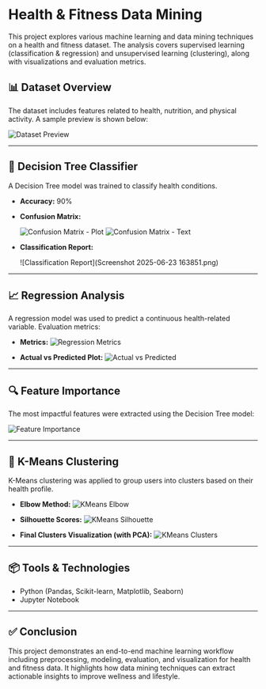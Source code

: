 # Health & Fitness Data Mining

This project explores various machine learning and data mining techniques on a health and fitness dataset. The analysis covers supervised learning (classification & regression) and unsupervised learning (clustering), along with visualizations and evaluation metrics.

## 📊 Dataset Overview

The dataset includes features related to health, nutrition, and physical activity. A sample preview is shown below:

![Dataset Preview](02_dataset_preview.png)

---

## 🌳 Decision Tree Classifier

A Decision Tree model was trained to classify health conditions.

* **Accuracy:** 90%

* **Confusion Matrix:**

  ![Confusion Matrix - Plot](04_dt_conf_matrix_plot.png)
  ![Confusion Matrix - Text](03_dt_conf_matrix_text.png)

* **Classification Report:**

  !\[Classification Report]\(Screenshot 2025-06-23 163851.png)

---

## 📈 Regression Analysis

A regression model was used to predict a continuous health-related variable. Evaluation metrics:

* **Metrics:**
  ![Regression Metrics](06_regression_metrics.png)

* **Actual vs Predicted Plot:**
  ![Actual vs Predicted](07_lr_actual_vs_pred.png)

---

## 🔍 Feature Importance

The most impactful features were extracted using the Decision Tree model:

![Feature Importance](05_feature_importance.png)

---

## 🔗 K-Means Clustering

K-Means clustering was applied to group users into clusters based on their health profile.

* **Elbow Method:**
  ![KMeans Elbow](08_kmeans_elbow.png)

* **Silhouette Scores:**
  ![KMeans Silhouette](09_kmeans_silhouette.png)

* **Final Clusters Visualization (with PCA):**
  ![KMeans Clusters](10_kmeans_clusters.png)

---

## 📦 Tools & Technologies

* Python (Pandas, Scikit-learn, Matplotlib, Seaborn)
* Jupyter Notebook

---

## ✅ Conclusion

This project demonstrates an end-to-end machine learning workflow including preprocessing, modeling, evaluation, and visualization for health and fitness data. It highlights how data mining techniques can extract actionable insights to improve wellness and lifestyle.

